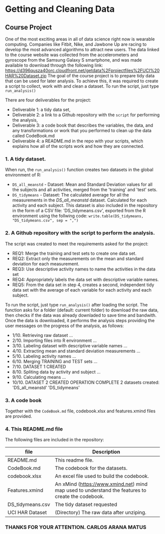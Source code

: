 # Getting and Cleaning Data
## Course Project
One of the most exciting areas in all of data science right now is wearable computing. Companies like Fitbit, Nike, and Jawbone Up are racing to develop the most advanced algorithms to attract new users. The data linked to the course website was collected from the accelerometers and gyroscope from the Samsung Galaxy S smartphone, and was made available to download through the following link:
https://d396qusza40orc.cloudfront.net/getdata%2Fprojectfiles%2FUCI%20HAR%20Dataset.zip
The goal of the course project is to prepare tidy data that can be used for later analysis.
To achieve this, it was required to create a script to collect, work with and clean a dataset. To run the script, just type `run_analysis()`

There are four deliverables for the project:
* Deliverable 1: a tidy data set, 
* Deliverable 2: a link to a Github repository with the `script` for performing the analysis,
* Deliverable 3: a code book that describes the variables, the data, and any transformations or work that you performed to clean up the data called CodeBook.md
* Deliverable 4: a README.md in the repo with your scripts, which explains how all of the scripts work and how they are connected.

### 1. A tidy dataset.
When run, the `run_analysis()` function creates two datasets in the global environment of R:
* `DS_all_meanstd` - Dataset: Mean and Standard Deviation values for all the subjects and all activities, merged from the 'training' and 'test' sets.
* `DS_tidymeans` - Dataset: The calculated average for all the measurements in the *DS_all_meanstd* dataset. Calculated for each activity and each subject. This dataset is also included in the repository in the form of a CSV file: 'DS_tidymeans.csv', exported from the R environment using the follwing code:
`write.table(DS_tidymeans, "DS_tidymeans.csv", sep = ",")`

### 2. A  Github repository with the script to perform the analysis.
The script was created to meet the requirements asked for the project:
* REQ1: Merge the training and test sets to create one data set.
* REQ2: Extract only the measurements on the mean and standard deviation for each measurement. 
* REQ3: Use descriptive activity names to name the activities in the data set
* REQ4: Appropriately labels the data set with descriptive variable names. 
* REQ5: From the data set in step 4, creates a second, independent tidy data set with the average of each variable for each activity and each subject.

To run the script, just type `run_analysis()` after loading the script. The function asks for a folder (default: current folder) to download the raw data, then checks if the data was already downladed to save time and bandwith. Once the data is downloaded, it performs the analysis steps providing the user messages on the progress of the analysis, as follows:

* 1/10. Retrieving raw dataset ...
* 2/10. Importing files into R environment ... 
* 3/10. Labeling dataset with descriptive variable names ... 
* 4/10. Extracting mean and standard deviation measurements ... 
* 5/10. Labeling activity names ... 
* 6/10. Merging TRAINING and TEST sets ... 
* 7/10. DATASET 1 CREATED
* 8/10. Spliting data by activity and subject ... 
* 9/10. Calculating means ... 
* 10/10. DATASET 2 CREATED
OPERATION COMPLETE
   2 datasets created: 
   'DS_all_meanstd' 
   'DS_tidymeans'

### 3. A code book
Together with the `CodeBook.md` file, codebook.xlsx and features.xmind files are provided.

### 4. This README.md file
The following files are included in the repository:

file | Description
---- | -----------
README.md | This readme file.
CodeBook.md | The codebook for the datasets.
codebook.xlsx | An excel file used to build the codebook.
Features.xmind | An xMind (https://www.xmind.net) mind map used to understand the features to create the codebook.
DS_tidymeans.csv | The tidy dataset requested
UCI HAR Dataset | (Directory) The raw data after unziping.

### THANKS FOR YOUR ATTENTION. CARLOS ARANA MATUS